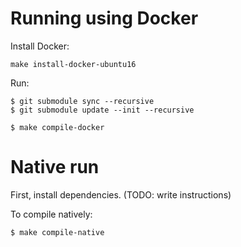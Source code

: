

# Running using Docker

Install Docker:

    make install-docker-ubuntu16
    
Run:

    $ git submodule sync --recursive
    $ git submodule update --init --recursive

    $ make compile-docker

# Native run

First, install dependencies. (TODO: write instructions)

To compile natively:

	$ make compile-native
